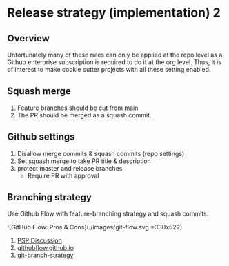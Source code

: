 # Release strategy (implementation) 2

## Overview

Unfortunately many of these rules can only be applied at the repo level as a Github enterorise subscription is required to do it at the org level. Thus, it is of interest to make cookie cutter projects with all these setting enabled.


## Squash merge
1. Feature branches should be cut from main
2. The PR should be merged as a squash commit.


## Github settings
1. Disallow merge commits & squash commits (repo settings)
2. Set squash merge to take PR title & description
2. protect master and release branches
    - Require PR with approval


## Branching strategy

Use Github Flow with feature-branching strategy and squash commits.

![GitHub Flow: Pros & Cons](./images/git-flow.svg =330x522)

1. [PSR Discussion](https://github.com/python-semantic-release/python-semantic-release/issues/816)
2. [githubflow.github.io](https://githubflow.github.io/)
3. [git-branch-strategy](https://www.gitkraken.com/learn/git/best-practices/git-branch-strategy)